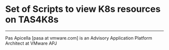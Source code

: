 # Set of Scripts to view K8s resources on TAS4K8s

<hr size="2" />
Pas Apicella [pasa at vmware.com] is an Advisory Application Platform Architect at VMware APJ 
